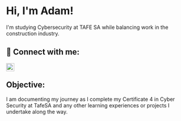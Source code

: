 # Hi, I'm Adam!
I'm studying Cybersecurity at TAFE SA while balancing work in the construction industry.

<h2> 🤳 Connect with me:</h2>


[<img align="left" alt="JoshMadakor | LinkedIn" width="22px" src="https://cdn.jsdelivr.net/npm/simple-icons@v3/icons/linkedin.svg" />][linkedin]



[linkedin]: https://www.linkedin.com/in/adamlstanley/

<br/> <h2> Objective:</h2>
I am documenting my journey as I complete my Certificate 4 in Cyber Security at TafeSA and any other learning experiences or projects I undertake along the way.
